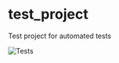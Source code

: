 # test_project
Test project for automated tests

![Tests](https://github.com/github/docs/actions/workflows/test.yml/badge.svg)
